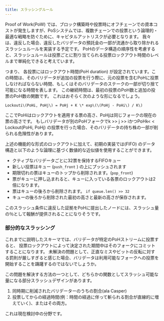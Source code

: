 ```yaml
---
title: スラッシングルール
---
```


Proof of Work\(PoW\) では、ブロック構築時や投票時にオフチェーンでの資本コストが発生しますが、PoSシステムでは、複数チェーンでの投票という論理的・最適な戦略を防ぐために、キャピタルアットリスクが必要となります。 我々は、違反した場合、違反したバリデータの預託金の一部が流通から取り除かれるスラッシュルールを実装する予定です。 PoHのデータ構造の順序性を考慮すると、スラッシュルールは投票ごとに割り当てられる投票ロックアウト時間のレベルまで単純化できると考えています。

つまり、 各投票にはロックアウト時間\(PoH duration\) が設定されています。この時間は、そのバリデータが追加の投票を行う際に、元の投票を含むPoHに投票しなければならない時間、もしくはそのバリデータのステークの一部が切り捨て可能になる時間を表します。 この継続時間は、最初の投票のPoH数と追加の投票のPoH数の関数です。 これはおそらく次のような形になるでしょう。

```text
Lockouti\(PoHi, PoHj\) = PoHj + K \* exp\(\(PoHj - PoHi\) / K\)
```

ここでPoHiはロックアウトを適用する票の高さ、PoHjは同じフォークの現在の票の高さです。 もしバリデータが別のPoHフォークでk &gt;> j &gt;> iかつPoHk&lt; < Lockout\(PoHi, PoHj\) の投票を行った場合、そのバリデータの持ち株の一部が削られる危険性があります。

上述の機能的な形式のロックアウトに加えて、初期の実装では\(FIFO\) のデータ構造と以下のような論理に基づく数値的な近似値を使用することができます。

- クティブなバリデータごとに32票を保持するFIFOキュー
- 新しい投票はキュー \(`push_front` \) の上にプッシュされます
- 期限切れの票はキューのトップから削除されます。\(`pop_front`\)
- 票がキューに押し込まれると、キューに入っている各票のロックアウトは2倍になります。
- 票はキューの後ろから削除されます。 `if queue.len() >> 32`
- キューの後ろから削除された最初の高さと最新の高さが保存されます。

このスラッシュ条件に違反した証拠をPoHに提出したノードには、スラッシュ量の％として報酬が提供されることになりそうです。

### 部分的なスラッシング

これまでに説明したスキーマでは、バリデータが特定のPoHストリームに投票すると、 投票ロックアウトによって決定された期間中はそのフォークにコミットすることになります。 未解決の問題として、正直なミスやビットの反転に対する罰則が厳しすぎると感じた場合、バリデータは利用可能なフォークへの投票を開始することを躊躇するのではないでしょうか。

この問題を解決する方法の一つとして、どちらかの関数としてスラッシュ可能な量になる部分スラッシュデザインがあります。

1. 同時期に削減されたバリデーターのうちの割合\(ala Casper\)
2. 投票してからの経過時間\(例：時間の経過に伴って斬られる割合が直線的に増えていく\)、またはその両方。

これは現在検討中の分野です。
